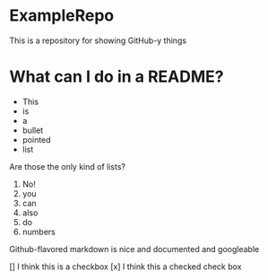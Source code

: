 # ExampleRepo
This is a repository for showing GitHub-y things

# What can I do in a README?

* This
* is
* a
* bullet
* pointed
* list

Are those the only kind of lists?

1. No!
2. you
3. can
4. also
5. do
6. numbers

Github-flavored markdown is nice and documented and googleable

[] I think this is a checkbox
[x] I think this a checked check box

